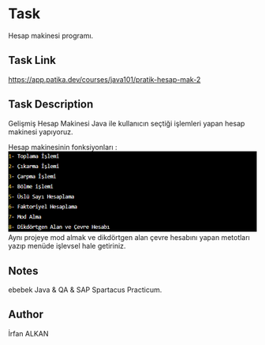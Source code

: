 # Task
Hesap makinesi programı.

## Task Link
https://app.patika.dev/courses/java101/pratik-hesap-mak-2

## Task Description
Gelişmiş Hesap Makinesi
Java ile kullanıcın seçtiği işlemleri yapan hesap makinesi yapıyoruz.

Hesap makinesinin fonksiyonları :
![img.png](img.png)
Aynı projeye mod almak ve dikdörtgen alan çevre hesabını yapan metotları yazıp menüde işlevsel hale getiriniz.

## Notes
ebebek Java & QA & SAP Spartacus Practicum.

## Author
İrfan ALKAN
